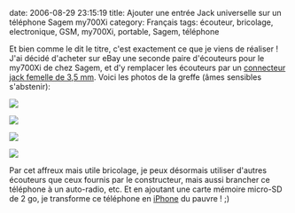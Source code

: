 date: 2006-08-29 23:15:19
title: Ajouter une entrée Jack universelle sur un téléphone Sagem my700Xi
category: Français
tags: écouteur, bricolage, electronique, GSM, my700Xi, portable, Sagem, téléphone

Et bien comme le dit le titre, c'est exactement ce que je viens de réaliser ! J'ai décidé d'acheter sur eBay une seconde paire d'écouteurs pour le my700Xi de chez Sagem, et d'y remplacer les écouteurs par un [connecteur jack femelle de 3,5 mm](http://fr.wikipedia.org/wiki/Jack_(prise)). Voici les photos de la greffe (âmes sensibles s'abstenir):

![](/static/uploads/2008/pict4818.jpg)

![](/static/uploads/2008/pict4822.jpg)

![](/static/uploads/2008/pict4826.jpg)

![](/static/uploads/2008/pict4837.jpg)

Par cet affreux mais utile bricolage, je peux désormais utiliser d'autres écouteurs que ceux fournis par le constructeur, mais aussi brancher ce téléphone à un auto-radio, etc. Et en ajoutant une carte mémoire micro-SD de 2 go, je transforme ce téléphone en [iPhone](http://www.apple.com/fr/iphone/) du pauvre ! ;)
